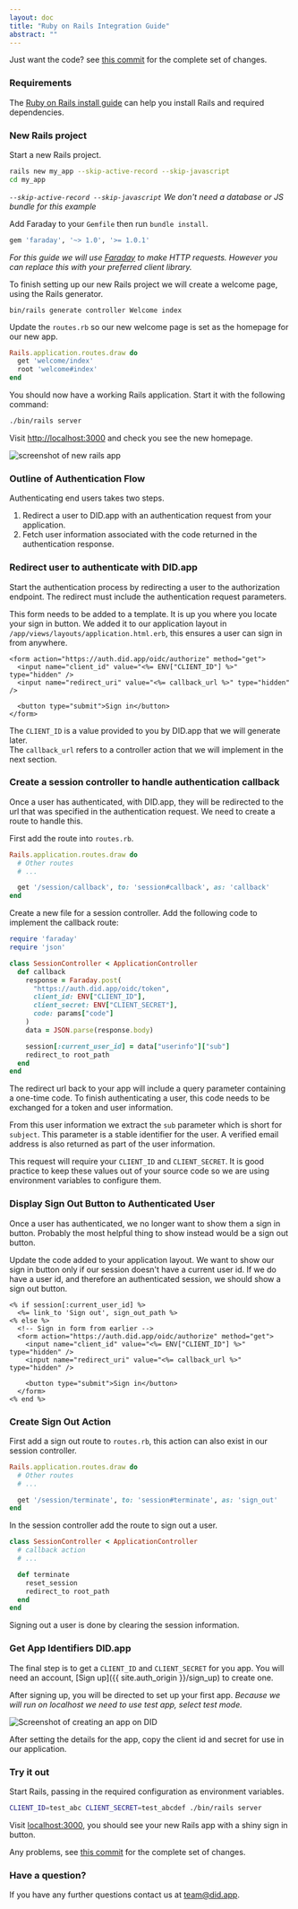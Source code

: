 ```yaml
---
layout: doc
title: "Ruby on Rails Integration Guide"
abstract: ""
---
```


Just want the code? see [this commit](https://github.com/did-app/did-ruby/commit/73a975810e53efc9d4b54bdb8d504be51d7e0b13) for the complete set of changes.

### Requirements

The [Ruby on Rails install guide](https://guides.rubyonrails.org/getting_started.html#installing-rails) can help you install Rails and required dependencies.

### New Rails project

Start a new Rails project.

```bash
rails new my_app --skip-active-record --skip-javascript
cd my_app
```

_`--skip-active-record --skip-javascript` We don't need a database or JS bundle for this example_


Add Faraday to your `Gemfile` then run `bundle install`.

```ruby
gem 'faraday', '~> 1.0', '>= 1.0.1'
```

*For this guide we will use [Faraday](https://rubygems.org/gems/faraday) to make HTTP requests.
However you can replace this with your preferred client library.*

To finish setting up our new Rails project we will create a welcome page, using the Rails generator.

```
bin/rails generate controller Welcome index
```

Update the `routes.rb` so our new welcome page is set as the homepage for our new app.

```rb
Rails.application.routes.draw do
  get 'welcome/index'
  root 'welcome#index'
end
```

You should now have a working Rails application.
Start it with the following command:

```sh
./bin/rails server
```

Visit [http://localhost:3000](http://localhost:3000) and check you see the new homepage.

![screenshot of new rails app](new-rails-controller.png)

### Outline of Authentication Flow

Authenticating end users takes two steps.

1. Redirect a user to DID.app with an authentication request from your application.
2. Fetch user information associated with the code returned in the authentication response.

### Redirect user to authenticate with DID.app

Start the authentication process by redirecting a user to the authorization endpoint.
The redirect must include the authentication request parameters.

This form needs to be added to a template.
It is up you where you locate your sign in button.
We added it to our application layout in `/app/views/layouts/application.html.erb`,
this ensures a user can sign in from anywhere.

```erb
<form action="https://auth.did.app/oidc/authorize" method="get">
  <input name="client_id" value="<%= ENV["CLIENT_ID"] %>" type="hidden" />
  <input name="redirect_uri" value="<%= callback_url %>" type="hidden" />

  <button type="submit">Sign in</button>
</form>
```

The `CLIENT_ID` is a value provided to you by DID.app that we will generate later.  
The `callback_url` refers to a controller action that we will implement in the next section.

### Create a session controller to handle authentication callback

Once a user has authenticated, with DID.app, they will be redirected to the url that was specified in the authentication request.
We need to create a route to handle this.

First add the route into `routes.rb`.

```rb
Rails.application.routes.draw do
  # Other routes
  # ...

  get '/session/callback', to: 'session#callback', as: 'callback'
end
```

Create a new file for a session controller.
Add the following code to implement the callback route:

```rb
require 'faraday'
require 'json'

class SessionController < ApplicationController
  def callback
    response = Faraday.post(
      "https://auth.did.app/oidc/token",
      client_id: ENV["CLIENT_ID"],
      client_secret: ENV["CLIENT_SECRET"],
      code: params["code"]
    )
    data = JSON.parse(response.body)

    session[:current_user_id] = data["userinfo"]["sub"]
    redirect_to root_path
  end
end
```

The redirect url back to your app will include a query parameter containing a one-time code.
To finish authenticating a user, this code needs to be exchanged for a token and user information.

From this user information we extract the `sub` parameter which is short for `subject`. This parameter is a stable identifier for the user.
A verified email address is also returned as part of the user information.

This request will require your `CLIENT_ID` and `CLIENT_SECRET`.
It is good practice to keep these values out of your source code so we are using environment variables to configure them.

### Display Sign Out Button to Authenticated User

Once a user has authenticated, we no longer want to show them a sign in button.
Probably the most helpful thing to show instead would be a sign out button.

Update the code added to your application layout.
We want to show our sign in button only if our session doesn't have a current user id.
If we do have a user id, and therefore an authenticated session, we should show a sign out button.

```erb
<% if session[:current_user_id] %>
  <%= link_to 'Sign out', sign_out_path %>
<% else %>
  <!-- Sign in form from earlier -->
  <form action="https://auth.did.app/oidc/authorize" method="get">
    <input name="client_id" value="<%= ENV["CLIENT_ID"] %>" type="hidden" />
    <input name="redirect_uri" value="<%= callback_url %>" type="hidden" />

    <button type="submit">Sign in</button>
  </form>
<% end %>
```

<!-- Edit the template in `lib/my_notes_web/templates/layout/app.html.eex` with the new code. -->
### Create Sign Out Action

First add a sign out route to `routes.rb`, this action can also exist in our session controller.

```rb
Rails.application.routes.draw do
  # Other routes
  # ...

  get '/session/terminate', to: 'session#terminate', as: 'sign_out'
end
```

In the session controller add the route to sign out a user.

```rb
class SessionController < ApplicationController
  # callback action
  # ...

  def terminate
    reset_session
    redirect_to root_path
  end
end
```

Signing out a user is done by clearing the session information.

### Get App Identifiers DID.app

The final step is to get a `CLIENT_ID` and `CLIENT_SECRET` for you app.
You will need an account, [Sign up]({{ site.auth_origin }}/sign_up) to create one.

After signing up, you will be directed to set up your first app.
_Because we will run on localhost we need to use test app, select test mode._

![Screenshot of creating an app on DID](screenshot-of-did-setup.png)

After setting the details for the app, copy the client id and secret for use in our application.

### Try it out

Start Rails, passing in the required configuration as environment variables.

```bash
CLIENT_ID=test_abc CLIENT_SECRET=test_abcdef ./bin/rails server
```

Visit [localhost:3000](http://localhost:3000/),
you should see your new Rails app with a shiny sign in button.

Any problems, see [this commit](https://github.com/did-app/did-ruby/commit/73a975810e53efc9d4b54bdb8d504be51d7e0b13) for the complete set of changes.

### Have a question?

If you have any further questions contact us at [team@did.app](mailto:team@did.app?subject=DID-ruby%20question).
